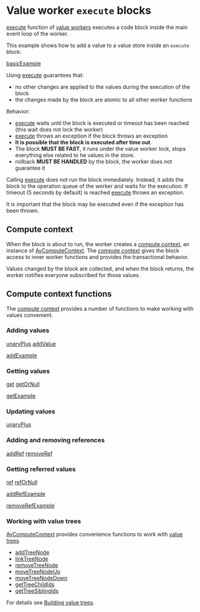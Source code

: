 # Value worker `execute` blocks

[execute](function://AvValueWorker) function of [value workers](def://) executes a code 
block inside the main event loop of the worker.

This example shows how to add a value to a value store inside an `execute` block:

[basicExample](example://value_worker_execute_blocks)

Using [execute](function://AvValueWorker) guarantees that:
 
- no other changes are applied to the values during the execution of the block
- the changes made by the block are atomic to all other worker functions

Behavior:

- [execute](function://AvValueWorker) waits until the block is executed or timeout has been reached (this wait does not lock the worker)
- [execute](function://AvValueWorker) throws an exception if the block throws an exception
- **It is possible that the block is executed after time out**.
- The block **MUST BE FAST**, it runs under the value worker lock, stops everything else related to he values in the store.
- rollback **MUST BE HANDLED** by the block, the worker does not guarantee it

Calling [execute](function://AvValueWorker) does not run the block immediately. Instead, it adds the block
to the operation queue of the worker and waits for the execution. If timeout (5 seconds by default) is reached
[execute](function://AvValueWorker) throws an exception.

It is important that the block may be executed even if the exception has been thrown.

## Compute context

When the block is about to run, the worker creates a [compute context](def://), an instance 
of [AvComputeContext](class://). The [compute context](def://) gives the block access to inner
worker functions and provides the transactional behavior.

Values changed by the block are collected, and when the block returns, the worker notifies
everyone subscribed for those values.

## Compute context functions

The [compute context](def://) provides a number of functions to make working with
values convenient.

### Adding values

[unaryPlus](function://AvComputeContext)
[addValue](function://AvComputeContext) 

[addExample](example://value_worker_execute_blocks)

### Getting values

[get](function://AvComputeContext)
[getOrNull](function://AvComputeContext)

[getExample](example://value_worker_execute_blocks)

### Updating values

[unaryPlus](function://AvComputeContext)

### Adding and removing references

[addRef](function://AvComputeContext)
[removeRef](function://AvComputeContext)

### Getting referred values

[ref](function://AvComputeContext)
[refOrNull](function://AvComputeContext)

[addRefExample](example://value_worker_execute_blocks)

[removeRefExample](example://value_worker_execute_blocks)

### Working with value trees

[AvComputeContext](class://) provides convenience functions to work with [value trees](def://).

- [addTreeNode](function://AvComputeContext)
- [linkTreeNode](function://AvComputeContext)
- [removeTreeNode](function://AvComputeContext)
- [moveTreeNodeUp](function://AvComputeContext)
- [moveTreeNodeDown](function://AvComputeContext)
- [getTreeChildIds](function://AvComputeContext)
- [getTreeSiblingIds](function://AvComputeContext)

For details see [Building value trees](guide://).